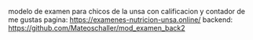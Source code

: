 modelo de examen para chicos de la unsa con calificacion y contador de me gustas
pagina: https://examenes-nutricion-unsa.online/ 
backend: https://github.com/Mateoschaller/mod_examen_back2
